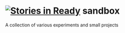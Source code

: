 [![Stories in Ready](https://badge.waffle.io/bshyong/sandbox.png?label=ready&title=Ready)](https://waffle.io/bshyong/sandbox)
sandbox
=======

A collection of various experiments and small projects
